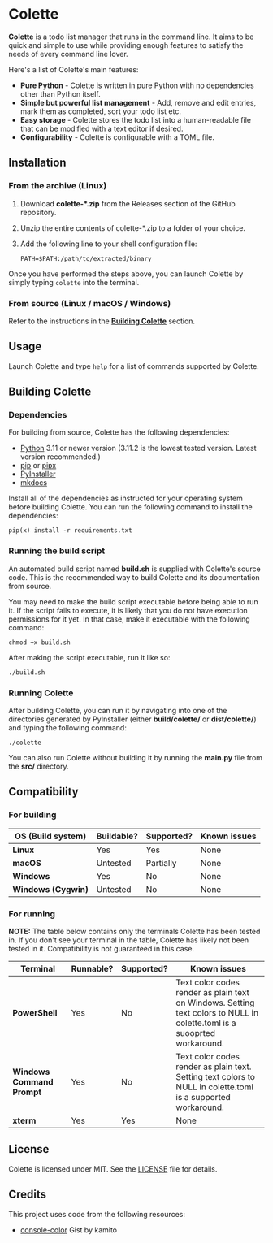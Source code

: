 # Colette

**Colette** is a todo list manager that runs in the command line. It aims to be quick and simple to use while providing enough features to satisfy the needs of every command line lover.

Here's a list of Colette's main features:

- **Pure Python** - Colette is written in pure Python with no dependencies other than Python itself.
- **Simple but powerful list management** - Add, remove and edit entries, mark them as completed, sort your todo list etc.
- **Easy storage** - Colette stores the todo list into a human-readable file that can be modified with a text editor if desired.
- **Configurability** - Colette is configurable with a TOML file.

## Installation

### From the archive (Linux)

1. Download **colette-*.zip** from the Releases section of the GitHub repository.
2. Unzip the entire contents of colette-*.zip to a folder of your choice.
3. Add the following line to your shell configuration file:

    `PATH=$PATH:/path/to/extracted/binary`

Once you have performed the steps above, you can launch Colette by simply typing `colette` into the terminal.

### From source (Linux / macOS / Windows)

Refer to the instructions in the **[Building Colette](#building-colette)** section.

## Usage

Launch Colette and type `help` for a list of commands supported by Colette.

## Building Colette

### Dependencies

For building from source, Colette has the following dependencies:
* [Python](https://www.python.org/) 3.11 or newer version (3.11.2 is the lowest tested version. Latest version recommended.)
* [pip](https://pypi.org/project/pip/) or [pipx](https://github.com/pypa/pipx)
* [PyInstaller](https://pyinstaller.org/)
* [mkdocs](https://www.mkdocs.org/)

Install all of the dependencies as instructed for your operating system before building Colette. You can run the following command to install the dependencies:

    pip(x) install -r requirements.txt

### Running the build script

An automated build script named **build.sh** is supplied with Colette's source code. This is the recommended way to build Colette and its documentation from source.

You may need to make the build script executable before being able to run it. If the script fails to execute, it is likely that you do not have execution permissions for it yet. In that case, make it executable with the following command:

    chmod +x build.sh

After making the script executable, run it like so:

    ./build.sh

### Running Colette

After building Colette, you can run it by navigating into one of the directories generated by PyInstaller (either **build/colette/** or **dist/colette/**) and typing the following command:

    ./colette

You can also run Colette without building it by running the **main.py** file from the **src/** directory.

## Compatibility

### For building

|OS (Build system)      |Buildable?     |Supported? |Known issues           |
|-----------------------|---------------|-----------|-----------------------|
|**Linux**              |Yes            |Yes        |None                   |
|**macOS**              |Untested       |Partially  |None                   |
|**Windows**            |Yes            |No         |None                   |
|**Windows (Cygwin)**   |Untested       |No         |None                   |

### For running

**NOTE:** The table below contains only the terminals Colette has been tested in. If you don't see your terminal in the table, Colette has likely not been tested in it. Compatibility is not guaranteed in this case.

|Terminal                   |Runnable?      |Supported? |Known issues           |
|---------------------------|---------------|-----------|-----------------------|
|**PowerShell**             |Yes            |No         |Text color codes render as plain text on Windows. Setting text colors to NULL in colette.toml is a suooprted workaround.     |
|**Windows Command Prompt** |Yes            |No         |Text color codes render as plain text. Setting text colors to NULL in colette.toml is a supported workaround.     |
|**xterm**                  |Yes            |Yes        |None                   |

## License

Colette is licensed under MIT. See the [LICENSE](./LICENSE) file for details.

## Credits

This project uses code from the following resources:
* [console-color](https://gist.github.com/kamito/704813) Gist by kamito
